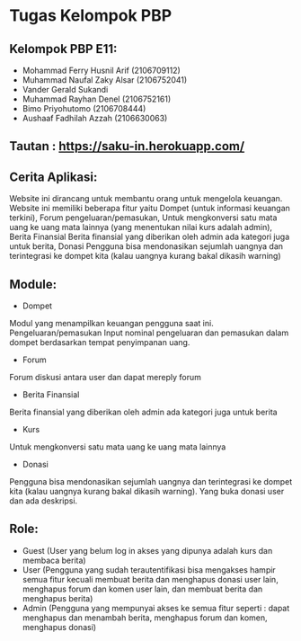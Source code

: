 # Tugas Kelompok PBP

## Kelompok PBP E11:

- Mohammad Ferry Husnil Arif (2106709112)
- Muhammad Naufal Zaky Alsar (2106752041)
- Vander Gerald Sukandi
- Muhammad Rayhan Denel (2106752161)
- Bimo Priyohutomo (2106708444)
- Aushaaf Fadhilah Azzah (2106630063)

## Tautan : https://saku-in.herokuapp.com/

## Cerita Aplikasi:

Website ini dirancang untuk membantu orang untuk mengelola keuangan. Website ini memiliki beberapa fitur yaitu Dompet (untuk informasi keuangan terkini), Forum pengeluaran/pemasukan, Untuk mengkonversi satu mata uang ke uang mata lainnya (yang menentukan nilai kurs adalah admin), Berita Finansial Berita finansial yang diberikan oleh admin ada kategori juga untuk berita, Donasi Pengguna bisa mendonasikan sejumlah uangnya dan terintegrasi ke dompet kita (kalau uangnya kurang bakal dikasih warning)

## Module:

- Dompet

Modul yang menampilkan keuangan pengguna saat ini. Pengeluaran/pemasukan Input nominal pengeluaran dan pemasukan dalam dompet berdasarkan tempat penyimpanan uang.

- Forum

Forum diskusi antara user dan dapat mereply forum

- Berita Finansial

Berita finansial yang diberikan oleh admin ada kategori juga untuk berita

- Kurs

Untuk mengkonversi satu mata uang ke uang mata lainnya

- Donasi

Pengguna bisa mendonasikan sejumlah uangnya dan terintegrasi ke dompet kita (kalau uangnya kurang bakal dikasih warning). Yang buka donasi user dan ada deskripsi.

## Role:

- Guest (User yang belum log in akses yang dipunya adalah kurs dan membaca berita)
- User (Pengguna yang sudah terautentifikasi bisa mengakses hampir semua fitur kecuali membuat berita dan menghapus donasi user lain, menghapus forum dan komen user lain, dan membuat berita dan menghapus berita)
- Admin (Pengguna yang mempunyai akses ke semua fitur seperti : dapat menghapus dan menambah berita, menghapus forum dan komen, menghapus donasi)
